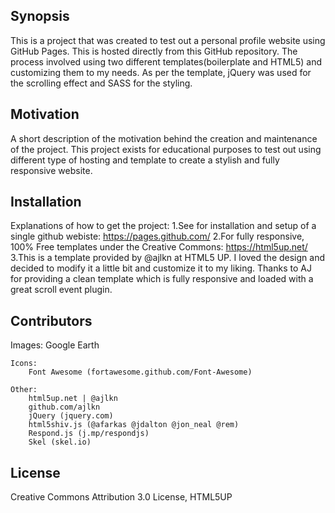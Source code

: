 ## Synopsis

This is a project that was created to test out a personal profile website using GitHub Pages. This is hosted directly from this GitHub repository. The process involved using two different templates(boilerplate and HTML5) and customizing them to my needs. As per the template, jQuery was used for the scrolling effect and SASS for the styling. 

## Motivation

A short description of the motivation behind the creation and maintenance of the project. This project exists for educational purposes to test out using different type of hosting and template to create a stylish and fully responsive website.

## Installation
Explanations of how to get the project:
1.See for installation and setup of a single github webiste: https://pages.github.com/
2.For fully responsive, 100% Free templates under the Creative Commons: https://html5up.net/
3.This is a template provided by @ajlkn at HTML5 UP. I loved the design and decided to modify it a little bit and customize it to my liking.  Thanks to AJ for providing a clean template which is fully responsive and loaded with a great scroll event plugin.

## Contributors

Images:
		Google Earth

	Icons:
		Font Awesome (fortawesome.github.com/Font-Awesome)

	Other:
		html5up.net | @ajlkn
		github.com/ajlkn
		jQuery (jquery.com)
		html5shiv.js (@afarkas @jdalton @jon_neal @rem)
		Respond.js (j.mp/respondjs)
		Skel (skel.io)

## License

Creative Commons Attribution 3.0 License, HTML5UP
